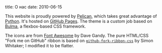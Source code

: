 title: О нас
date: 2010-06-15

This website is proudly powered by [Pelican][1], which takes great advantage
of [Python][2]. It's hosted on [GitHub Pages][3]. The theme is a custom job
based on [Bulma][4], a flexbox-based CSS framework.

The icons are from [Font Awesome][5] by Dave Gandy. The pure HTML/CSS "Fork me
on GitHub" ribbon is based on [`github-fork-ribbon-css`][6] by Simon Whitaker; I
modified it to be flatter.

  [1]: http://getpelican.com/
  [2]: http://python.org
  [3]: https://pages.github.com/
  [4]: http://bulma.io/
  [5]: http://fontawesome.io/
  [6]: https://github.com/simonwhitaker/github-fork-ribbon-css